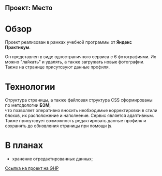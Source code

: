 ## Проект: Место

# **Обзор**

Проект реализован в рамках учебной программы от **Яндекс Практикум**.

Он представлен в виде одностраничного сервиса с 6 фотографиями.
Их можно "лайкать" и удалять, а также загружать новые фотографии.
Также на странице присутсвуют данные профиля.

# **Технологии**

Структура страницы, а также файловая структура CSS сформированы по методологии **БЭМ**,  
что позволяет оперативно вносить необходимые корректировки в стили блоков, их расположение и наполнение.
Сервис является адаптивным.
Также присутсвует возможность редактировать данные профиля и сохранять до обновления страницы при помощи js.

# **В планах**

* хранение отредактированных данных;


[Ссылка на проект на GHP](https://ragna-a4.github.io/mesto/)
